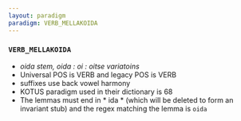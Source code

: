 ```yaml
---
layout: paradigm
paradigm: VERB_MELLAKOIDA
---
```

### ` VERB_MELLAKOIDA `

* _oida stem, oida : oi : oitse variatoins_
* Universal POS is VERB and legacy POS is VERB
* suffixes use back vowel harmony
* KOTUS paradigm used in their dictionary is 68
* The lemmas must end in * ida * (which will be deleted to form an invariant stub) and the regex matching the lemma is ` oida `
